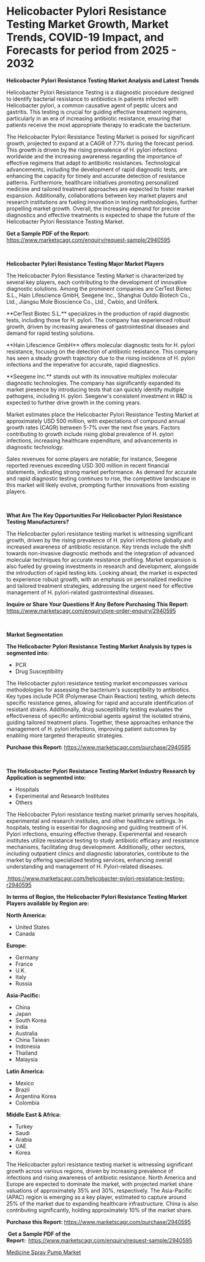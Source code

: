 <p><h1>Helicobacter Pylori Resistance Testing Market Growth, Market Trends, COVID-19 Impact, and Forecasts for period from 2025 - 2032</h1></p><p><strong>Helicobacter Pylori Resistance Testing Market Analysis and Latest Trends</strong></p>
<p><p>Helicobacter Pylori Resistance Testing is a diagnostic procedure designed to identify bacterial resistance to antibiotics in patients infected with Helicobacter pylori, a common causative agent of peptic ulcers and gastritis. This testing is crucial for guiding effective treatment regimens, particularly in an era of increasing antibiotic resistance, ensuring that patients receive the most appropriate therapy to eradicate the bacterium.</p><p>The Helicobacter Pylori Resistance Testing Market is poised for significant growth, projected to expand at a CAGR of 7.7% during the forecast period. This growth is driven by the rising prevalence of H. pylori infections worldwide and the increasing awareness regarding the importance of effective regimens that adapt to antibiotic resistances. Technological advancements, including the development of rapid diagnostic tests, are enhancing the capacity for timely and accurate detection of resistance patterns. Furthermore, healthcare initiatives promoting personalized medicine and tailored treatment approaches are expected to foster market expansion. Additionally, collaborations between key market players and research institutions are fueling innovation in testing methodologies, further propelling market growth. Overall, the increasing demand for precise diagnostics and effective treatments is expected to shape the future of the Helicobacter Pylori Resistance Testing Market.</p></p>
<p><strong>Get a Sample PDF of the Report:&nbsp;</strong> <a href="https://www.marketscagr.com/enquiry/request-sample/2940595?utm_campaign=3308&utm_medium=2&utm_source=Github&utm_content=ia&utm_term=15032025&utm_id=helicobacter-pylori-resistance-testing">https://www.marketscagr.com/enquiry/request-sample/2940595</a></p>
<p>&nbsp;</p>
<p><strong>Helicobacter Pylori Resistance Testing Major Market Players</strong></p>
<p><p>The Helicobacter Pylori Resistance Testing Market is characterized by several key players, each contributing to the development of innovative diagnostic solutions. Among the prominent companies are CerTest Biotec S.L., Hain Lifescience GmbH, Seegene Inc., Shanghai Outdo Biotech Co., Ltd., Jiangsu Mole Bioscience Co., Ltd., Cwbio, and Unliferk.</p><p>**CerTest Biotec S.L.** specializes in the production of rapid diagnostic tests, including those for H. pylori. The company has experienced robust growth, driven by increasing awareness of gastrointestinal diseases and demand for rapid testing solutions.</p><p>**Hain Lifescience GmbH** offers molecular diagnostic tests for H. pylori resistance, focusing on the detection of antibiotic resistance. This company has seen a steady growth trajectory due to the rising incidence of H. pylori infections and the imperative for accurate, rapid diagnostics.</p><p>**Seegene Inc.** stands out with its innovative multiplex molecular diagnostic technologies. The company has significantly expanded its market presence by introducing tests that can quickly identify multiple pathogens, including H. pylori. Seegene's consistent investment in R&D is expected to further drive growth in the coming years.</p><p>Market estimates place the Helicobacter Pylori Resistance Testing Market at approximately USD 500 million, with expectations of compound annual growth rates (CAGR) between 5-7% over the next five years. Factors contributing to growth include rising global prevalence of H. pylori infections, increasing healthcare expenditure, and advancements in diagnostic technology.</p><p>Sales revenues for some players are notable; for instance, Seegene reported revenues exceeding USD 300 million in recent financial statements, indicating strong market performance. As demand for accurate and rapid diagnostic testing continues to rise, the competitive landscape in this market will likely evolve, prompting further innovations from existing players.</p></p>
<p>&nbsp;</p>
<p><strong>What Are The Key Opportunities For Helicobacter Pylori Resistance Testing Manufacturers?</strong></p>
<p><p>The Helicobacter pylori resistance testing market is witnessing significant growth, driven by the rising prevalence of H. pylori infections globally and increased awareness of antibiotic resistance. Key trends include the shift towards non-invasive diagnostic methods and the integration of advanced molecular techniques for accurate resistance profiling. Market expansion is also fueled by growing investments in research and development, alongside the introduction of rapid testing kits. Looking ahead, the market is expected to experience robust growth, with an emphasis on personalized medicine and tailored treatment strategies, addressing the urgent need for effective management of H. pylori-related gastrointestinal diseases.</p></p>
<p><strong>Inquire or Share Your Questions If Any Before Purchasing This Report:</strong> <a href="https://www.marketscagr.com/enquiry/pre-order-enquiry/2940595?utm_campaign=3308&utm_medium=2&utm_source=Github&utm_content=ia&utm_term=15032025&utm_id=helicobacter-pylori-resistance-testing">https://www.marketscagr.com/enquiry/pre-order-enquiry/2940595</a></p>
<p>&nbsp;</p>
<p><strong>Market Segmentation</strong></p>
<p><strong>The Helicobacter Pylori Resistance Testing Market Analysis by types is segmented into:</strong></p>
<p><ul><li>PCR</li><li>Drug Susceptibility</li></ul></p>
<p><p>The Helicobacter pylori resistance testing market encompasses various methodologies for assessing the bacterium's susceptibility to antibiotics. Key types include PCR (Polymerase Chain Reaction) testing, which detects specific resistance genes, allowing for rapid and accurate identification of resistant strains. Additionally, drug susceptibility testing evaluates the effectiveness of specific antimicrobial agents against the isolated strains, guiding tailored treatment plans. Together, these approaches enhance the management of H. pylori infections, improving patient outcomes by enabling more targeted therapeutic strategies.</p></p>
<p><strong>Purchase this Report:&nbsp;</strong><a href="https://www.marketscagr.com/purchase/2940595?utm_campaign=3308&utm_medium=2&utm_source=Github&utm_content=ia&utm_term=15032025&utm_id=helicobacter-pylori-resistance-testing">https://www.marketscagr.com/purchase/2940595</a></p>
<p>&nbsp;</p>
<p><strong>The Helicobacter Pylori Resistance Testing Market Industry Research by Application is segmented into:</strong></p>
<p><ul><li>Hospitals</li><li>Experimental and Research Institutes</li><li>Others</li></ul></p>
<p><p>The Helicobacter Pylori resistance testing market primarily serves hospitals, experimental and research institutes, and other healthcare settings. In hospitals, testing is essential for diagnosing and guiding treatment of H. Pylori infections, ensuring effective therapy. Experimental and research institutes utilize resistance testing to study antibiotic efficacy and resistance mechanisms, facilitating drug development. Additionally, other sectors, including outpatient clinics and diagnostic laboratories, contribute to the market by offering specialized testing services, enhancing overall understanding and management of H. Pylori-related diseases.</p></p>
<p><a href="https://www.marketscagr.com/helicobacter-pylori-resistance-testing-r2940595?utm_campaign=3308&utm_medium=2&utm_source=Github&utm_content=ia&utm_term=15032025&utm_id=helicobacter-pylori-resistance-testing">&nbsp;https://www.marketscagr.com/helicobacter-pylori-resistance-testing-r2940595</a></p>
<p><strong>In terms of Region, the Helicobacter Pylori Resistance Testing Market Players available by Region are:</strong></p>
<p>
    <p> <strong> North America: </strong>
        <ul>
            <li>United States</li>
            <li>Canada</li>
        </ul>
        </p> 
    <p> <strong> Europe: </strong>
        <ul>
            <li>Germany</li>
            <li>France</li>
            <li>U.K.</li>
            <li>Italy</li>
            <li>Russia</li>
        </ul>
        </p> 
    <p> <strong> Asia-Pacific: </strong>
        <ul>
            <li>China</li>
            <li>Japan</li>
            <li>South Korea</li>
            <li>India</li>
            <li>Australia</li>
            <li>China Taiwan</li>
            <li>Indonesia</li>
            <li>Thailand</li>
            <li>Malaysia</li>
        </ul>
        </p> 
    <p> <strong> Latin America: </strong>
        <ul>
            <li>Mexico</li>
            <li>Brazil</li>
            <li>Argentina Korea</li>
            <li>Colombia</li>
        </ul>
        </p> 
    <p> <strong> Middle East & Africa: </strong>
        <ul>
            <li>Turkey</li>
            <li>Saudi</li>
            <li>Arabia</li>
            <li>UAE</li>
            <li>Korea</li>
        </ul>
    </p>
    </p>
<p><p>The Helicobacter pylori resistance testing market is witnessing significant growth across various regions, driven by increasing prevalence of infections and rising awareness of antibiotic resistance. North America and Europe are expected to dominate the market, with projected market share valuations of approximately 35% and 30%, respectively. The Asia-Pacific (APAC) region is emerging as a key player, estimated to capture around 25% of the market due to expanding healthcare infrastructure. China is also contributing significantly, holding approximately 10% of the market share.</p></p>
<p><strong>Purchase this Report: </strong><a href="https://www.marketscagr.com/purchase/2940595?utm_campaign=3308&utm_medium=2&utm_source=Github&utm_content=ia&utm_term=15032025&utm_id=helicobacter-pylori-resistance-testing">https://www.marketscagr.com/purchase/2940595</a></p>
<p>&nbsp;<strong>Get a Sample PDF of the Report:&nbsp;&nbsp;</strong><a href="https://www.marketscagr.com/enquiry/request-sample/2940595?utm_campaign=3308&utm_medium=2&utm_source=Github&utm_content=ia&utm_term=15032025&utm_id=helicobacter-pylori-resistance-testing">https://www.marketscagr.com/enquiry/request-sample/2940595</a></p>
<p><strong></strong></p>
<p><p><a href="https://github.com/nacrehuipie/Market-Research-Report-List-1/blob/main/medicine-spray-pump-market.md?utm_campaign=3308&utm_medium=2&utm_source=Github&utm_content=ia&utm_term=15032025&utm_id=helicobacter-pylori-resistance-testing">Medicine Spray Pump Market</a></p></p>